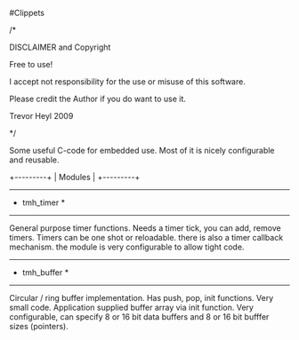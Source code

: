#Clippets  

/*

  DISCLAIMER and Copyright

  Free to use!
  
  I accept not responsibility for the use or misuse of this software.
  
  Please credit the Author if you do want to use it.
  
  Trevor Heyl 2009

*/

Some useful C-code for embedded use. Most of it is nicely configurable and reusable.

+---------+
| Modules |
+---------+

*************
* tmh_timer *
*************

General purpose timer functions. Needs a timer tick, you can add, remove timers.
Timers can be one shot or reloadable. there is also a timer callback mechanism.
the module is very configurable to allow tight code.

*************
* tmh_buffer *
*************
Circular / ring buffer implementation. Has push, pop, init functions.  Very small code. Application supplied buffer
array via init function. Very configurable, can specify 8 or 16 bit data buffers and 8 or 16 bit bufffer
sizes (pointers).